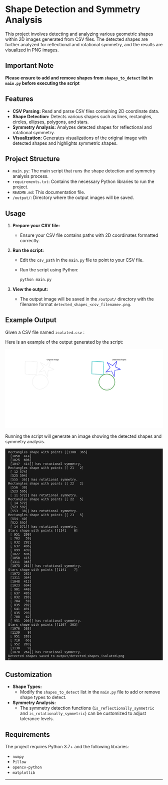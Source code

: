 
# Shape Detection and Symmetry Analysis

This project involves detecting and analyzing various geometric shapes within 2D images generated from CSV files. The detected shapes are further analyzed for reflectional and rotational symmetry, and the results are visualized in PNG images.

## Important Note

**Please ensure to add and remove shapes from `shapes_to_detect` list in `main.py` before executing the script**

## Features

- **CSV Parsing:** Read and parse CSV files containing 2D coordinate data.
- **Shape Detection:** Detects various shapes such as lines, rectangles, circles, ellipses, polygons, and stars.
- **Symmetry Analysis:** Analyzes detected shapes for reflectional and rotational symmetry.
- **Visualization:** Generates visualizations of the original image with detected shapes and highlights symmetric shapes.

## Project Structure

- `main.py`: The main script that runs the shape detection and symmetry analysis process.
- `requirements.txt`: Contains the necessary Python libraries to run the project.
- `README.md`: This documentation file.
- `/output/`: Directory where the output images will be saved.



## Usage

1. **Prepare your CSV file:**

   - Ensure your CSV file contains paths with 2D coordinates formatted correctly.

2. **Run the script:**

   - Edit the `csv_path` in the `main.py` file to point to your CSV file.
   - Run the script using Python:

     ```bash
     python main.py
     ```

3. **View the output:**

   - The output image will be saved in the `/output/` directory with the filename format `detected_shapes_<csv_filename>.png`.

## Example Output

Given a CSV file named `isolated.csv` :

Here is an example of the output generated by the script:

![Detected Shapes](output/detected_shapes_isolated.png)

Running the script will generate an image showing the detected shapes and symmetry analysis.

![Detected Symmetry](detectedSymmetry.png)

## Customization

- **Shape Types:**
  - Modify the `shapes_to_detect` list in the `main.py` file to add or remove shape types to detect.
- **Symmetry Analysis:**
  - The symmetry detection functions (`is_reflectionally_symmetric` and `is_rotationally_symmetric`) can be customized to adjust tolerance levels.

## Requirements

The project requires Python 3.7+ and the following libraries:

- `numpy`
- `Pillow`
- `opencv-python`
- `matplotlib`


---
